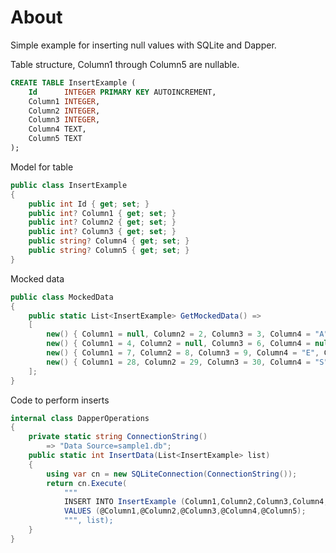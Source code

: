 ﻿# About

Simple example for inserting null values with SQLite and Dapper.


Table structure, Column1 through Column5 are nullable.

```sql
CREATE TABLE InsertExample (
    Id      INTEGER PRIMARY KEY AUTOINCREMENT,
    Column1 INTEGER,
    Column2 INTEGER,
    Column3 INTEGER,
    Column4 TEXT,
    Column5 TEXT
);
```

Model for table

```csharp
public class InsertExample
{
    public int Id { get; set; }
    public int? Column1 { get; set; }
    public int? Column2 { get; set; }
    public int? Column3 { get; set; }
    public string? Column4 { get; set; }
    public string? Column5 { get; set; }
}
```

Mocked data

```csharp
public class MockedData
{
    public static List<InsertExample> GetMockedData() =>
    [
        new() { Column1 = null, Column2 = 2, Column3 = 3, Column4 = "A", Column5 = null },
        new() { Column1 = 4, Column2 = null, Column3 = 6, Column4 = null, Column5 = "D" },
        new() { Column1 = 7, Column2 = 8, Column3 = 9, Column4 = "E", Column5 = "F" },
        new() { Column1 = 28, Column2 = 29, Column3 = 30, Column4 = "S", Column5 = "T" }
    ];
}
```

Code to perform inserts

```csharp
internal class DapperOperations
{
    private static string ConnectionString()
        => "Data Source=sample1.db";
    public static int InsertData(List<InsertExample> list)
    {
        using var cn = new SQLiteConnection(ConnectionString());
        return cn.Execute(
            """
            INSERT INTO InsertExample (Column1,Column2,Column3,Column4,Column5)
            VALUES (@Column1,@Column2,@Column3,@Column4,@Column5);
            """, list);
    }
}
```

